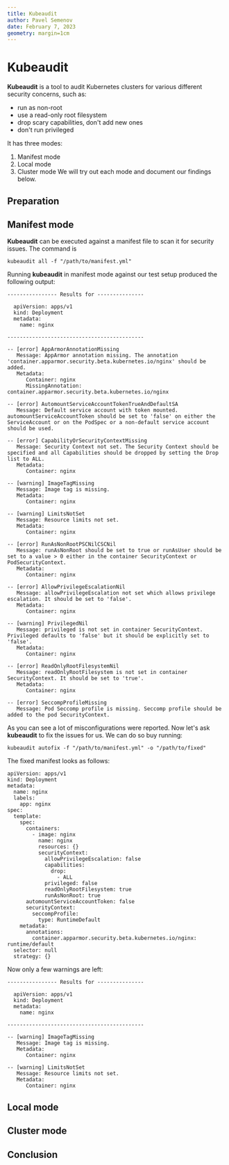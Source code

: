 ```yaml
---
title: Kubeaudit
author: Pavel Semenov
date: February 7, 2023
geometry: margin=1cm
---
```

# Kubeaudit

**Kubeaudit** is a tool to audit Kubernetes clusters for various different security concerns, such as:
- run as non-root
- use a read-only root filesystem
- drop scary capabilities, don't add new ones
- don't run privileged

It has three modes:
1. Manifest mode
2. Local mode
3. Cluster mode
We will try out each mode and document our findings below.

## Preparation

## Manifest mode
**Kubeaudit** can be executed against a manifest file to scan it for security issues. The command is
```
kubeaudit all -f "/path/to/manifest.yml"
```
Running **kubeaudit** in manifest mode against our test setup produced the following output:
``` {.bash}
---------------- Results for ---------------

  apiVersion: apps/v1
  kind: Deployment
  metadata:
    name: nginx

--------------------------------------------

-- [error] AppArmorAnnotationMissing
   Message: AppArmor annotation missing. The annotation 'container.apparmor.security.beta.kubernetes.io/nginx' should be added.
   Metadata:
      Container: nginx
      MissingAnnotation: container.apparmor.security.beta.kubernetes.io/nginx

-- [error] AutomountServiceAccountTokenTrueAndDefaultSA
   Message: Default service account with token mounted. automountServiceAccountToken should be set to 'false' on either the ServiceAccount or on the PodSpec or a non-default service account should be used.

-- [error] CapabilityOrSecurityContextMissing
   Message: Security Context not set. The Security Context should be specified and all Capabilities should be dropped by setting the Drop list to ALL.
   Metadata:
      Container: nginx

-- [warning] ImageTagMissing
   Message: Image tag is missing.
   Metadata:
      Container: nginx

-- [warning] LimitsNotSet
   Message: Resource limits not set.
   Metadata:
      Container: nginx

-- [error] RunAsNonRootPSCNilCSCNil
   Message: runAsNonRoot should be set to true or runAsUser should be set to a value > 0 either in the container SecurityContext or PodSecurityContext.
   Metadata:
      Container: nginx

-- [error] AllowPrivilegeEscalationNil
   Message: allowPrivilegeEscalation not set which allows privilege escalation. It should be set to 'false'.
   Metadata:
      Container: nginx

-- [warning] PrivilegedNil
   Message: privileged is not set in container SecurityContext. Privileged defaults to 'false' but it should be explicitly set to 'false'.
   Metadata:
      Container: nginx

-- [error] ReadOnlyRootFilesystemNil
   Message: readOnlyRootFilesystem is not set in container SecurityContext. It should be set to 'true'.
   Metadata:
      Container: nginx

-- [error] SeccompProfileMissing
   Message: Pod Seccomp profile is missing. Seccomp profile should be added to the pod SecurityContext.
```
As you can see a lot of misconfigurations were reported. Now let's ask **kubeaudit** to fix the issues for us.
We can do so buy running:
``` {.bash}
kubeaudit autofix -f "/path/to/manifest.yml" -o "/path/to/fixed"
```
The fixed manifest looks as follows:
``` {.bash}
apiVersion: apps/v1
kind: Deployment
metadata:
  name: nginx
  labels:
    app: nginx
spec:
  template:
    spec:
      containers:
        - image: nginx
          name: nginx
          resources: {}
          securityContext:
            allowPrivilegeEscalation: false
            capabilities:
              drop:
                - ALL
            privileged: false
            readOnlyRootFilesystem: true
            runAsNonRoot: true
      automountServiceAccountToken: false
      securityContext:
        seccompProfile:
          type: RuntimeDefault
    metadata:
      annotations:
        container.apparmor.security.beta.kubernetes.io/nginx: runtime/default
  selector: null
  strategy: {}
```
Now only a few warnings are left:
```
---------------- Results for ---------------

  apiVersion: apps/v1
  kind: Deployment
  metadata:
    name: nginx

--------------------------------------------

-- [warning] ImageTagMissing
   Message: Image tag is missing.
   Metadata:
      Container: nginx

-- [warning] LimitsNotSet
   Message: Resource limits not set.
   Metadata:
      Container: nginx
```

## Local mode

## Cluster mode

## Conclusion